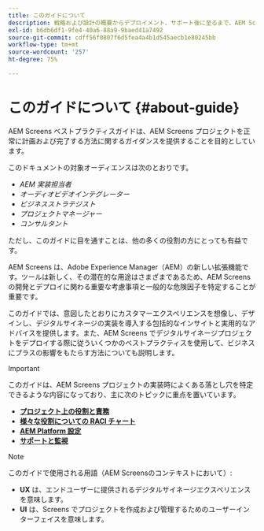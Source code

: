 ```yaml
---
title: このガイドについて
description: 戦略および設計の概要からデプロイメント、サポート後に至るまで、AEM Screens プロジェクトを計画および実行するためのベストプラクティスについて説明します。
exl-id: b6db6df1-9fe4-40a6-88a9-9baed41a7492
source-git-commit: cdff56f0807f6d5fea4a4b1d545aecb1e80245bb
workflow-type: tm+mt
source-wordcount: '257'
ht-degree: 75%

---
```


# このガイドについて {#about-guide}

AEM Screens ベストプラクティスガイドは、AEM Screens プロジェクトを正常に計画および完了する方法に関するガイダンスを提供することを目的としています。

このドキュメントの対象オーディエンスは次のとおりです。

* *AEM 実装担当者*
* *オーディオビデオインテグレーター*
* *ビジネスストラテジスト*
* *プロジェクトマネージャー*
* *コンサルタント*

ただし、このガイドに目を通すことは、他の多くの役割の方にとっても有益です。

AEM Screens は、Adobe Experience Manager（AEM）の新しい拡張機能です。ツールは新しく、その潜在的な用途はさまざまであるため、AEM Screensの開発とデプロイに関わる重要な考慮事項と一般的な危険因子を特定することが重要です。

このガイドでは、意図したとおりにカスタマーエクスペリエンスを想像し、デザインし、デジタルサイネージの実装を導入する包括的なインサイトと実用的なアドバイスを提供します。また、AEM Screens でデジタルサイネージプロジェクトをデプロイする際に従ういくつかのベストプラクティスを使用して、ビジネスにプラスの影響をもたらす方法についても説明します。

>[!IMPORTANT]
>
> このガイドは、AEM Screens プロジェクトの実装時によくある落とし穴を特定できるような内容になっており、主に次のトピックに重点を置いています。
>
> * **[プロジェクト上の役割と責務](roles-responsibilities.md)**
> * **[様々な役割についての RACI チャート](roles-responsibilities.md#raci-chart)**
> * **[AEM Platform 設定](aem-platform-configurations.md)**
> * **[サポートと監視](support-monitoring.md)**

>[!NOTE]
>
> このガイドで使用される用語（AEM Screensのコンテキストにおいて）:
>
> * **UX** は、エンドユーザーに提供されるデジタルサイネージエクスペリエンスを意味します。
> * **UI** は、Screens でプロジェクトを作成および管理するためのユーザーインターフェイスを意味します。
